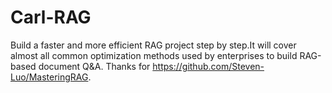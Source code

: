 # Carl-RAG
Build a faster and more efficient RAG project step by step.It will cover almost all common optimization methods used by enterprises to build RAG-based document Q&A. Thanks for https://github.com/Steven-Luo/MasteringRAG.
